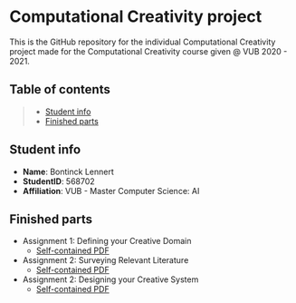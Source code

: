 # Computational Creativity project

This is the GitHub repository for the individual Computational Creativity project made for the Computational Creativity course given @ VUB 2020 - 2021.

## Table of contents
> - [Student info](#student-info)
> - [Finished parts](#finished-parts)

## Student info
- **Name**: Bontinck Lennert
- **StudentID**: 568702
- **Affiliation**: VUB - Master Computer Science: AI

## Finished parts 
- Assignment 1: Defining your Creative Domain
   - [Self-contained PDF](Assignment%201/CC_Assignment1_Bontinck_Lennert_568702_VUB.pdf)
- Assignment 2: Surveying Relevant Literature
   - [Self-contained PDF](Assignment%202/CC_Assignment2_Bontinck_Lennert_568702_VUB.pdf)
- Assignment 2: Designing your Creative System
   - [Self-contained PDF](Assignment%203/CC_Assignment3_Bontinck_Lennert_568702_VUB.pdf)